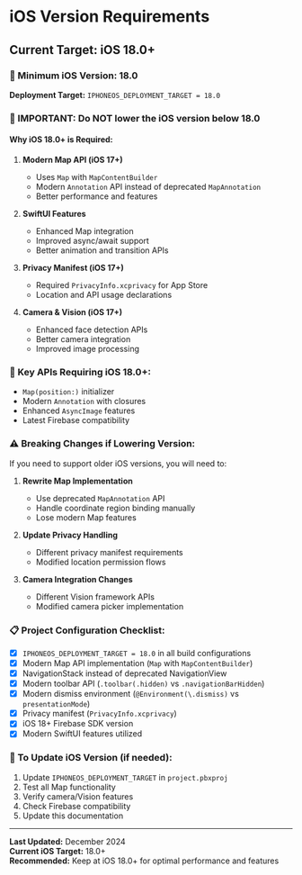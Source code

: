 # iOS Version Requirements

## Current Target: iOS 18.0+

### 📱 Minimum iOS Version: 18.0
**Deployment Target:** `IPHONEOS_DEPLOYMENT_TARGET = 18.0`

### 🚨 IMPORTANT: Do NOT lower the iOS version below 18.0

#### Why iOS 18.0+ is Required:

1. **Modern Map API (iOS 17+)**
   - Uses `Map` with `MapContentBuilder`
   - Modern `Annotation` API instead of deprecated `MapAnnotation`
   - Better performance and features

2. **SwiftUI Features**
   - Enhanced Map integration
   - Improved async/await support
   - Better animation and transition APIs

3. **Privacy Manifest (iOS 17+)**
   - Required `PrivacyInfo.xcprivacy` for App Store
   - Location and API usage declarations

4. **Camera & Vision (iOS 17+)**
   - Enhanced face detection APIs
   - Better camera integration
   - Improved image processing

### 🔧 Key APIs Requiring iOS 18.0+:

- `Map(position:)` initializer
- Modern `Annotation` with closures
- Enhanced `AsyncImage` features
- Latest Firebase compatibility

### ⚠️ Breaking Changes if Lowering Version:

If you need to support older iOS versions, you will need to:

1. **Rewrite Map Implementation** 
   - Use deprecated `MapAnnotation` API
   - Handle coordinate region binding manually
   - Lose modern Map features

2. **Update Privacy Handling**
   - Different privacy manifest requirements
   - Modified location permission flows

3. **Camera Integration Changes**
   - Different Vision framework APIs
   - Modified camera picker implementation

### 📋 Project Configuration Checklist:

- [x] `IPHONEOS_DEPLOYMENT_TARGET = 18.0` in all build configurations
- [x] Modern Map API implementation (`Map` with `MapContentBuilder`)
- [x] NavigationStack instead of deprecated NavigationView
- [x] Modern toolbar API (`.toolbar(.hidden)` vs `.navigationBarHidden`)
- [x] Modern dismiss environment (`@Environment(\.dismiss)` vs `presentationMode`)
- [x] Privacy manifest (`PrivacyInfo.xcprivacy`)
- [x] iOS 18+ Firebase SDK version
- [x] Modern SwiftUI features utilized

### 🔄 To Update iOS Version (if needed):

1. Update `IPHONEOS_DEPLOYMENT_TARGET` in `project.pbxproj`
2. Test all Map functionality 
3. Verify camera/Vision features
4. Check Firebase compatibility
5. Update this documentation

---

**Last Updated:** December 2024  
**Current iOS Target:** 18.0+  
**Recommended:** Keep at iOS 18.0+ for optimal performance and features
